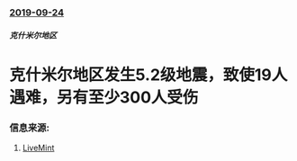 ### [2019-09-24](/news/2019/09/24/index.md)

##### 克什米尔地区
#  克什米尔地区发生5.2级地震，致使19人遇难，另有至少300人受伤 




### 信息来源:

1. [LiveMint](https://www.livemint.com/news/india/earthquake-tremors-felt-in-delhi-ncr-surrounding-areas-1569323939660.html)
